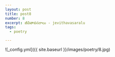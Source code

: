 ```yaml
---
layout: post
title: post8
number: 8
excerpt: జీవితావసరాలు - jevithavasaralu
tags:
  - poetry

---
```




![_config.yml]({{ site.baseurl }}/images/poetry/8.jpg)

